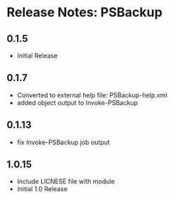 # Release Notes: PSBackup

## 0.1.5

- Initial Release

## 0.1.7 

- Converted to external help file: PSBackup-help.xml
- added object output to Invoke-PSBackup

## 0.1.13

- fix Invoke-PSBackup job output

## 1.0.15

- Include LICNESE file with module
- Initial 1.0 Release